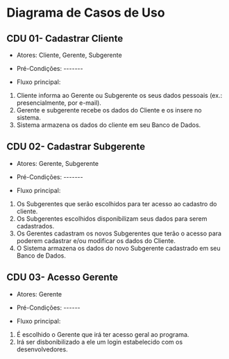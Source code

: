 # Diagrama de Casos de Uso

## CDU 01- Cadastrar Cliente

- Atores: Cliente, Gerente, Subgerente

- Pré-Condições: -------

- Fluxo principal:
1. Cliente informa ao Gerente ou Subgerente os seus dados pessoais (ex.: presencialmente, por e-mail).
2. Gerente e subgerente recebe os dados do Cliente e os insere no sistema.
3. Sistema armazena os dados do cliente em seu Banco de Dados.

## CDU 02- Cadastrar Subgerente

- Atores: Gerente, Subgerente

- Pré-Condições: -------

- Fluxo principal:
1. Os Subgerentes que serão escolhidos para ter acesso ao cadastro do cliente.
2. Os Subgerentes escolhidos disponibilizam seus dados para serem cadastrados.
3. Os Gerentes cadastram os novos Subgerentes que terão o acesso para poderem cadastrar e/ou modificar os dados do Cliente.
4. O Sistema armazena os dados do novo Subgerente cadastrado em seu Banco de Dados.

## CDU 03- Acesso Gerente

- Atores: Gerente

- Pré-Condições: ------

- Fluxo principal:
1. É escolhido o Gerente que irá ter acesso geral ao programa.
2. Irá ser disbonibilizado a ele um login estabelecido com os desenvolvedores.
